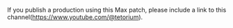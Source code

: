 If you publish a production using this Max patch, please include a link to this channel(https://www.youtube.com/@tetorium).
